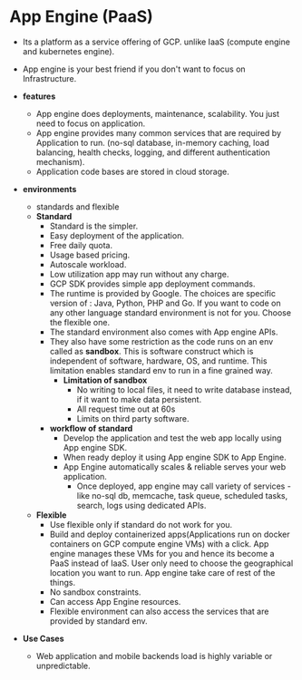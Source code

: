 # App Engine (PaaS)

- Its a platform as a service offering of GCP. unlike IaaS (compute engine and kubernetes engine).
- App engine is your best friend if you don't want to focus on Infrastructure.

- **features**
  - App engine does deployments, maintenance, scalability. You just need to focus on application.
  - App engine provides many common services that are required by Application to run. (no-sql database, in-memory caching, load balancing, health checks, logging, and different authentication mechanism).
  - Application code bases are stored in cloud storage.
- **environments**
  - standards and flexible
  - **Standard**
    - Standard is the simpler.
    - Easy deployment of the application.
    - Free daily quota.
    - Usage based pricing.
    - Autoscale workload.
    - Low utilization app may run without any charge.
    - GCP SDK provides simple app deployment commands.
    - The runtime is provided by Google. The choices are specific version of : Java, Python, PHP and Go. If you want to code on any other language standard environment is not for you. Choose the flexible one.
    - The standard environment also comes with App engine APIs.
    - They also have some restriction as the code runs on an env called as **sandbox**. This is software construct which is independent of software, hardware, OS, and runtime. This limitation enables standard env to run in a fine grained way.
      - **Limitation of sandbox**
        - No writing to local files, it need to write database instead, if it want to make data persistent.
        - All request time out at 60s
        - Limits on third party software.
    - **workflow of standard**
      - Develop the application and test the web app locally using App engine SDK.
      - When ready deploy it using App engine SDK to App Engine.
      - App Engine automatically scales & reliable serves your web application.
        - Once deployed, app engine may call variety of services - like no-sql db, memcache, task queue, scheduled tasks, search, logs using dedicated APIs.
  - **Flexible**
    - Use flexible only if standard do not work for you.
    - Build and deploy containerized apps(Applications run on docker containers on GCP compute engine VMs) with a click. App engine manages these VMs for you and hence its become a PaaS instead of IaaS. User only need to choose the geographical location you want to run. App engine take care of rest of the things.
    - No sandbox constraints.
    - Can access App Engine resources.
    - Flexible environment can also access the services that are provided by standard env.

- **Use Cases**
  - Web application and mobile backends load is highly variable or unpredictable.
